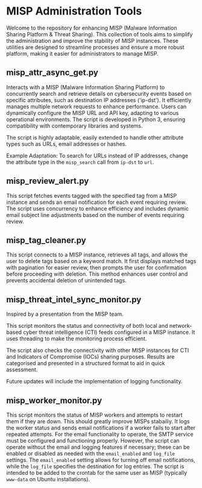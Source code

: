 # MISP Administration Tools

Welcome to the repository for enhancing MISP (Malware Information Sharing Platform & Threat Sharing). This collection of tools aims to simplify the administration and improve the stability of MISP instances. These utilities are designed to streamline processes and ensure a more robust platform, making it easier for administrators to manage MISP.

## misp_attr_async_get.py 
Interacts with a MISP (Malware Information Sharing Platform) to concurrently search and
retrieve details on cybersecurity events based on specific attributes, such as destination IP addresses ('ip-dst').
It efficiently manages multiple network requests to enhance performance. Users can dynamically configure the MISP URL
and API key, adapting to various operational environments. The script is developed in Python 3, ensuring compatibility
with contemporary libraries and systems. 

The script is highly adaptable, easily extended to handle other attribute types such as URLs, email addresses or hashes.

Example Adaptation:
To search for URLs instead of IP addresses, change the attribute type in the `misp_search` call from `ip-dst` to `url`.

## misp_review_alert.py
This script fetches events tagged with the specified tag from a MISP instance and sends an email notification for each
event requiring review. The script uses concurrency to enhance efficiency and includes dynamic email subject line
adjustments based on the number of events requiring review.

## misp_tag_cleaner.py
This script connects to a MISP instance, retrieves all tags, and allows the user to delete tags based on a keyword match. It first displays matched tags with pagination for easier review, then prompts the user for confirmation before proceeding with deletion. This method enhances user control and prevents accidental deletion of unintended tags.

## misp_threat_intel_sync_monitor.py
Inspired by a presentation from the MISP team.

This script monitors the status and connectivity of both local and network-based cyber threat intelligence 
(CTI) feeds configured in a MISP instance. It uses threading to make the monitoring process efficient. 

The script also checks the connectivity with other MISP instances for CTI and Indicators of Compromise (IOCs) sharing purposes. Results are categorised and presented in a structured format to aid in quick assessment.

Future updates will include the implementation of logging functionality.

## misp_worker_monitor.py
This script monitors the status of MISP workers and attempts to restart them if they are down. This should greatly improve MISPs stabailiy. It logs the worker status and sends email notifications if a worker fails to start after repeated attempts. For the email functionality to operate, the SMTP service must be configured and functioning properly. However, the script can operate without the email and logging features if necessary; these can be enabled or disabled as needed with the `email_enabled` and `log_file` settings. The `email_enabled` setting allows for turning off email notifications, while the `log_file` specifies the destination for log entries. The script is intended to be added to the crontab for the same user as MISP (typically `www-data` on Ubuntu installations).



